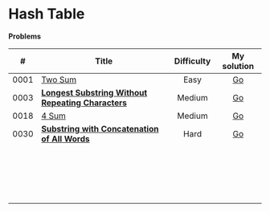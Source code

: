 # Hash Table



**Problems**

|  #   | Title                                                        | Difficulty |                         My solution                          |
| :--: | ------------------------------------------------------------ | :--------: | :----------------------------------------------------------: |
| 0001 | [Two Sum](https://github.com/Apollo4634/LeetCode/blob/master/problem/array/0001_TwoSum.md) |    Easy    | [Go](https://github.com/Apollo4634/LeetCode/tree/master/src/array/solution/TwoSum.java) |
| 0003 | **[Longest Substring Without Repeating Characters](https://github.com/Apollo4634/LeetCode/blob/master/problem/hash_table/0003_LongestSubstringWithoutRepeatingCharacters.md)** |   Medium   | [Go](https://github.com/Apollo4634/LeetCode/tree/master/src/hash_table/solution/LongestSubstring.java) |
| 0018 | [4 Sum](https://github.com/Apollo4634/LeetCode/blob/master/problem/array/0018_4Sum.md) |   Medium   | [Go](https://github.com/Apollo4634/LeetCode/tree/master/src/array/solution/FourSum.java) |
| 0030 | **[Substring with Concatenation of All Words](https://github.com/Apollo4634/LeetCode/blob/master/problem/hash_table/0030_SubstringWithConcatenationOfAllWords.md)** |    Hard    | [Go](https://github.com/Apollo4634/LeetCode/tree/master/src/hash_table/solution/SubstringWithConcatenationOfAllWords.java) |
|      |                                                              |            |                                                              |
|      |                                                              |            |                                                              |
|      |                                                              |            |                                                              |
|      |                                                              |            |                                                              |
|      |                                                              |            |                                                              |
|      |                                                              |            |                                                              |
|      |                                                              |            |                                                              |
|      |                                                              |            |                                                              |
|      |                                                              |            |                                                              |
|      |                                                              |            |                                                              |
|      |                                                              |            |                                                              |
|      |                                                              |            |                                                              |
|      |                                                              |            |                                                              |
|      |                                                              |            |                                                              |
|      |                                                              |            |                                                              |
|      |                                                              |            |                                                              |
|      |                                                              |            |                                                              |
|      |                                                              |            |                                                              |
|      |                                                              |            |                                                              |

